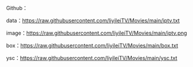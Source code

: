Github：

data：https://raw.githubusercontent.com/liyileiTV/Movies/main/iptv.txt

image：https://raw.githubusercontent.com/liyileiTV/Movies/main/iptv.png

box：https://raw.githubusercontent.com/liyileiTV/Movies/main/box.txt

ysc：https://raw.githubusercontent.com/liyileiTV/Movies/main/ysc.txt
